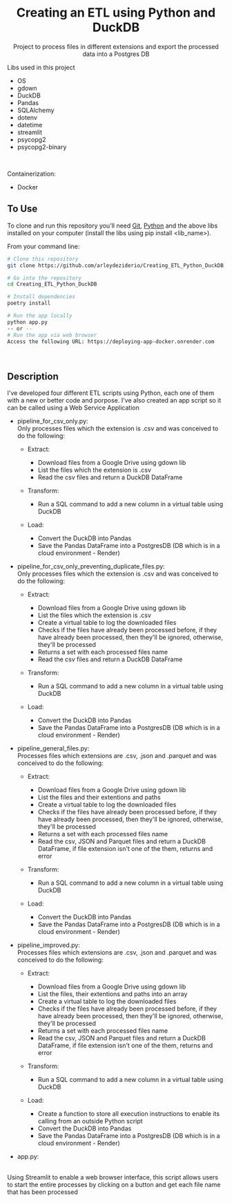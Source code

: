 <span id="top"></span>
<h1 align="center">Creating an ETL using Python and DuckDB </h1>

<div align="center">
	
  Project to process files in different extensions and export the processed data into a Postgres DB <br/>

</div>

 Libs used in this project

 * OS
 * gdown
 * DuckDB
 * Pandas
 * SQLAlchemy
 * dotenv
 * datetime
 * streamlit
 * psycopg2
 * psycopg2-binary
<br/>

Containerization:
* Docker

 ## To Use

To clone and run this repository you'll need [Git](https://git-scm.com), [Python](https://www.python.org/downloads/) and the above libs installed on your computer (install the libs using pip install <lib_name>).

From your command line:

```bash
# Clone this repository
git clone https://github.com/arleydeziderio/Creating_ETL_Python_DuckDB.git

# Go into the repository
cd Creating_ETL_Python_DuckDB

# Install dependencies
poetry install

# Run the app locally
python app.py
-- or --
# Run the app via web browser
Access the following URL: https://deploying-app-docker.onrender.com
```
<br/>

## Description

I've developed four different ETL scripts using Python, each one of them with a new or better code and porpose.
I've also created an app script so it can be called using a Web Service Application

* pipeline_for_csv_only.py:<br/>
    Only processes files which the extension is .csv and was conceived to do the following:
    <br/>

    * Extract: 
        * Download files from a Google Drive using gdown lib
        * List the files which the extension is .csv
        * Read the csv files and return a DuckDB DataFrame

    * Transform:
        * Run a SQL command to add a new column in a virtual table using DuckDB

    * Load:
        * Convert the DuckDB into Pandas
        * Save the Pandas DataFrame into a PostgresDB (DB which is in a cloud environment - Render)

* pipeline_for_csv_only_preventing_duplicate_files.py:<br/>
    Only processes files which the extension is .csv and was conceived to do the following:
    <br/>

    * Extract: 
        * Download files from a Google Drive using gdown lib
        * List the files which the extension is .csv
        * Create a virtual table to log the downloaded files
        * Checks if the files have already been processed before, if they have already been processed, then they'll be ignored, otherwise, they'll be processed
        * Returns a set with each processed files name
        * Read the csv files and return a DuckDB DataFrame

    * Transform:
        * Run a SQL command to add a new column in a virtual table using DuckDB

    * Load:
        * Convert the DuckDB into Pandas
        * Save the Pandas DataFrame into a PostgresDB (DB which is in a cloud environment - Render)

* pipeline_general_files.py:<br/>
    Processes files which extensions are .csv, .json and .parquet and was conceived to do the following:
    <br/>

    * Extract: 
        * Download files from a Google Drive using gdown lib
        * List the files and their extentions and paths
        * Create a virtual table to log the downloaded files
        * Checks if the files have already been processed before, if they have already been processed, then they'll be ignored, otherwise, they'll be processed
        * Returns a set with each processed files name
        * Read the csv, JSON and Parquet files and return a DuckDB DataFrame, if file extension isn't one of the them, returns and error

    * Transform:
        * Run a SQL command to add a new column in a virtual table using DuckDB

    * Load:
        * Convert the DuckDB into Pandas
        * Save the Pandas DataFrame into a PostgresDB (DB which is in a cloud environment - Render)

* pipeline_improved.py:<br/>
    Processes files which extensions are .csv, .json and .parquet and was conceived to do the following:
    <br/>

    * Extract: 
        * Download files from a Google Drive using gdown lib
        * List the files, their extentions and paths into an array
        * Create a virtual table to log the downloaded files
        * Checks if the files have already been processed before, if they have already been processed, then they'll be ignored, otherwise, they'll be processed
        * Returns a set with each processed files name
        * Read the csv, JSON and Parquet files and return a DuckDB DataFrame, if file extension isn't one of the them, returns and error

    * Transform:
        * Run a SQL command to add a new column in a virtual table using DuckDB

    * Load:
        * Create a function to store all execution instructions to enable its calling from an outside Python script
        * Convert the DuckDB into Pandas
        * Save the Pandas DataFrame into a PostgresDB (DB which is in a cloud environment - Render)

* app.py:
<br/>
    Using Streamlit to enable a web browser interface, this script allows users to start the entire processes by clicking on a button and get each file name that has been processed